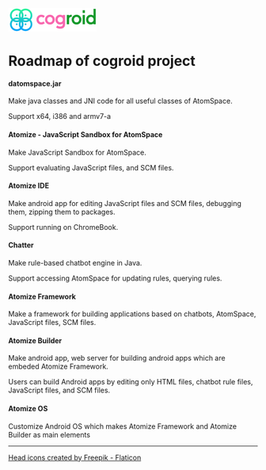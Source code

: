 [![cogroid.com](https://github.com/cogroid/resources/raw/main/images/banner/cogroid-48.png)](https://cogroid.com)

# Roadmap of cogroid project

#### datomspace.jar

Make java classes and JNI code for all useful classes of AtomSpace.

Support x64, i386 and armv7-a

#### Atomize - JavaScript Sandbox for AtomSpace

Make JavaScript Sandbox for AtomSpace.

Support evaluating JavaScript files, and SCM files.

#### Atomize IDE

Make android app for editing JavaScript files and SCM files, debugging them, zipping them to packages.

Support running on ChromeBook.

#### Chatter

Make rule-based chatbot engine in Java.

Support accessing AtomSpace for updating rules, querying rules.

#### Atomize Framework

Make a framework for building applications based on chatbots, AtomSpace, JavaScript files, SCM files.

#### Atomize Builder

Make android app, web server for building android apps which are embeded Atomize Framework.

Users can build Android apps by editing only HTML files, chatbot rule files, JavaScript files, and SCM files.

#### Atomize OS

Customize Android OS which makes Atomize Framework and Atomize Builder as main elements

---
[Head icons created by Freepik - Flaticon](https://www.flaticon.com/free-icons/head)
